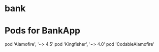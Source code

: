 # bank

# Pods for BankApp
  pod 'Alamofire', '~> 4.5'
  pod 'Kingfisher', '~> 4.0'
  pod 'CodableAlamofire'
